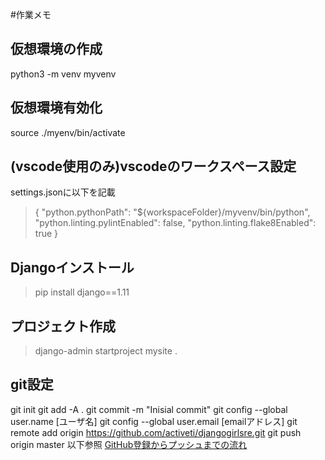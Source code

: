 #作業メモ

## 仮想環境の作成
python3 -m venv myvenv
## 仮想環境有効化
source ./myenv/bin/activate
## (vscode使用のみ)vscodeのワークスペース設定
settings.jsonに以下を記載
>{
>    "python.pythonPath": "${workspaceFolder}/myvenv/bin/python",
>    "python.linting.pylintEnabled": false,
>    "python.linting.flake8Enabled": true
>}
## Djangoインストール
> pip install django==1.11
## プロジェクト作成
> django-admin startproject mysite .

## git設定
git init
git add -A .
git commit -m "Inisial commit"
git config --global user.name [ユーザ名]
git config --global user.email [emailアドレス]
git remote add origin https://github.com/activeti/djangogirlsre.git
git push origin master
 以下参照
 [GitHub登録からプッシュまでの流れ](https://qiita.com/KosukeQiita/items/cf39d2922b77ac93f51d)